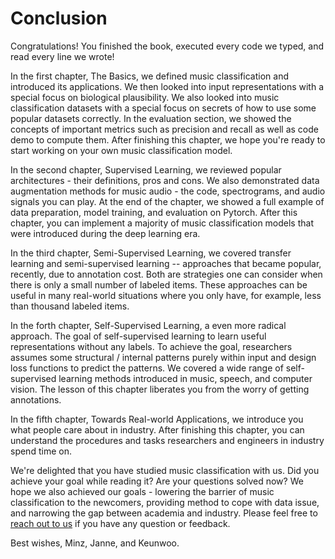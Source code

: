 # Conclusion

Congratulations! You finished the book, executed every code we typed, and read every line we wrote!

In the first chapter, The Basics, we defined music classification and introduced its applications. We then looked into input representations with a special focus on biological plausibility. We also looked into music classification datasets with a special focus on secrets of how to use some popular datasets correctly. In the evaluation section, we showed the concepts of important metrics such as precision and recall as well as code demo to compute them. After finishing this chapter, we hope you're ready to start working on your own music classification model.

In the second chapter, Supervised Learning, we reviewed popular architectures - their definitions, pros and cons. We also demonstrated data augmentation methods for music audio - the code, spectrograms, and audio signals you can play. At the end of the chapter, we showed a full example of data preparation, model training, and evaluation on Pytorch. After this chapter, you can implement a majority of music classification models that were introduced during the deep learning era. 

In the third chapter, Semi-Supervised Learning, we covered transfer learning and semi-supervised learning -- approaches that became popular, recently, due to annotation cost. Both are strategies one can consider when there is only a small number of labeled items. These approaches can be useful in many real-world situations where you only have, for example, less than thousand labeled items. 

In the forth chapter, Self-Supervised Learning, a even more radical approach. The goal of self-supervised learning to learn useful representations without any labels. To achieve the goal, researchers assumes some structural / internal patterns purely within input and design loss functions to predict the patterns. We covered a wide range of self-supervised learning methods introduced in music, speech, and computer vision. The lesson of this chapter liberates you from the worry of getting annotations.

In the fifth chapter, Towards Real-world Applications, we introduce you what people care about in industry. After finishing this chapter, you can understand the procedures and tasks researchers and engineers in industry spend time on.  


We're delighted that you have studied music classification with us. Did you achieve your goal while reading it? Are your questions solved now? We hope we also achieved our goals - lowering the barrier of music classification to the newcomers, providing method to cope with data issue, and narrowing the gap between academia and industry. Please feel free to [reach out to us](https://github.com/music-classification/tutorial/issues) if you have any question or feedback. 


Best wishes,
Minz, Janne, and Keunwoo. 
